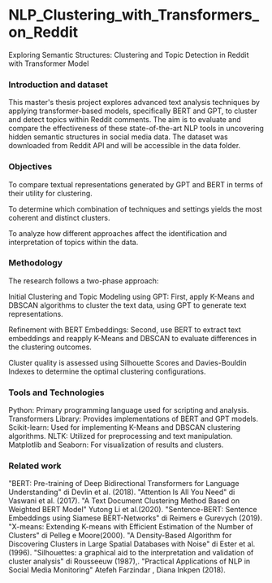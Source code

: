 # NLP_Clustering_with_Transformers_on_Reddit
Exploring Semantic Structures: Clustering and Topic Detection in Reddit with Transformer Model

### Introduction and dataset
This master's thesis project explores advanced text analysis techniques by applying transformer-based models, specifically BERT and GPT, to cluster and detect topics within Reddit comments. The aim is to evaluate and compare the effectiveness of these state-of-the-art NLP tools in uncovering hidden semantic structures in social media data.
The dataset was downloaded from Reddit API and will be accessible in the data folder.

###  Objectives
To compare textual representations generated by GPT and BERT in terms of their utility for clustering.  

To determine which combination of techniques and settings yields the most coherent and distinct clusters.

To analyze how different approaches affect the identification and interpretation of topics within the data.
### Methodology
The research follows a two-phase approach:

Initial Clustering and Topic Modeling using GPT: First, apply K-Means and DBSCAN algorithms to cluster the text data, using GPT to generate text representations.  

Refinement with BERT Embeddings: Second, use BERT to extract text embeddings and reapply K-Means and DBSCAN to evaluate differences in the clustering outcomes.  

Cluster quality is assessed using Silhouette Scores and Davies-Bouldin Indexes to determine the optimal clustering configurations.

### Tools and Technologies
Python: Primary programming language used for scripting and analysis.
Transformers Library: Provides implementations of BERT and GPT models.
Scikit-learn: Used for implementing K-Means and DBSCAN clustering algorithms.
NLTK: Utilized for preprocessing and text manipulation.
Matplotlib and Seaborn: For visualization of results and clusters.

### Related work
"BERT: Pre-training of Deep Bidirectional Transformers for Language Understanding" di Devlin et al. (2018).
"Attention Is All You Need" di Vaswani et al. (2017).
 "A Text Document Clustering Method Based on Weighted BERT Model" Yutong Li et al.(2020).
"Sentence-BERT: Sentence Embeddings using Siamese BERT-Networks" di Reimers e Gurevych (2019).
"X-means: Extending K-means with Efficient Estimation of the Number of Clusters" di Pelleg e Moore(2000).
"A Density-Based Algorithm for Discovering Clusters in Large Spatial Databases with Noise" di Ester et al.(1996).
"Silhouettes: a graphical aid to the interpretation and validation of cluster analysis" di Rousseeuw (1987),.
"Practical Applications of NLP in Social Media Monitoring" Atefeh Farzindar , Diana Inkpen (2018).


